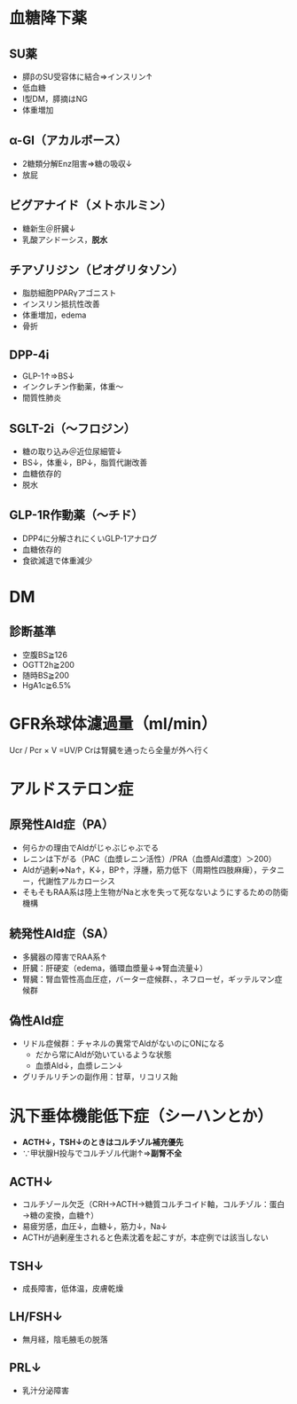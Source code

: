 # 血糖降下薬
## SU薬
- 膵βのSU受容体に結合⇒インスリン↑
- 低血糖
- I型DM，膵摘はNG
- 体重増加

## α-GI（アカルボース）
- 2糖類分解Enz阻害⇒糖の吸収↓
- 放屁

## ビグアナイド（メトホルミン）
- 糖新生＠肝臓↓
- 乳酸アシドーシス，**脱水**

## チアゾリジン（ピオグリタゾン）
- 脂肪細胞PPARγアゴニスト
- インスリン抵抗性改善
- 体重増加，edema
- 骨折

## DPP-4i
-  GLP-1↑⇒BS↓
-  インクレチン作動薬，体重〜
- 間質性肺炎

## SGLT-2i（〜フロジン）
- 糖の取り込み＠近位尿細管↓
- BS↓，体重↓，BP↓，脂質代謝改善
- 血糖依存的
- 脱水

## GLP-1R作動薬（〜チド）
- DPP4に分解されにくいGLP-1アナログ
- 血糖依存的
- 食欲減退で体重減少

# DM
## 診断基準

- 空腹BS≧126
- OGTT2h≧200
- 随時BS≧200
- HgA1c≧6.5%

# GFR糸球体濾過量（ml/min）
Ucr / Pcr × V
=UV/P
Crは腎臓を通ったら全量が外へ行く

# アルドステロン症
## 原発性Ald症（PA）
- 何らかの理由でAldがじゃぶじゃぶでる
- レニンは下がる（PAC（血漿レニン活性）/PRA（血漿Ald濃度）＞200）
- Aldが過剰⇒Na↑，K↓，BP↑，浮腫，筋力低下（周期性四肢麻痺），テタニー，代謝性アルカローシス
- そもそもRAA系は陸上生物がNaと水を失って死なないようにするための防衛機構

## 続発性Ald症（SA）
- 多臓器の障害でRAA系↑
- 肝臓：肝硬変（edema，循環血漿量↓⇒腎血流量↓）
- 腎臓：腎血管性高血圧症，バーター症候群、，ネフローゼ，ギッテルマン症候群

## 偽性Ald症
- リドル症候群：チャネルの異常でAldがないのにONになる
  - だから常にAldが効いているような状態
  - 血漿Ald↓，血漿レニン↓
- グリチルリチンの副作用：甘草，リコリス飴

# 汎下垂体機能低下症（シーハンとか）
- **ACTH↓，TSH↓のときはコルチゾル補充優先**
- ∵甲状腺H投与でコルチゾル代謝↑⇒**副腎不全**

## ACTH↓
- コルチゾール欠乏（CRH→ACTH→糖質コルチコイド軸，コルチゾル：蛋白→糖の変換，血糖↑）
- 易疲労感，血圧↓，血糖↓，筋力↓，Na↓
- ACTHが過剰産生されると色素沈着を起こすが，本症例では該当しない

## TSH↓
- 成長障害，低体温，皮膚乾燥

## LH/FSH↓
- 無月経，陰毛腋毛の脱落

## PRL↓
- 乳汁分泌障害






